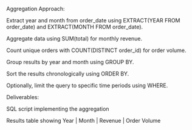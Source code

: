 Aggregation
Approach:

Extract year and month from order_date using EXTRACT(YEAR FROM order_date) and EXTRACT(MONTH FROM order_date).

Aggregate data using SUM(total) for monthly revenue.

Count unique orders with COUNT(DISTINCT order_id) for order volume.

Group results by year and month using GROUP BY.

Sort the results chronologically using ORDER BY.

Optionally, limit the query to specific time periods using WHERE.

Deliverables:

SQL script implementing the aggregation

Results table showing Year | Month | Revenue | Order Volume
